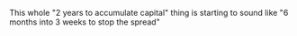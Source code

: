 This whole "2 years to accumulate capital" thing is starting to sound like "6 months into 3 weeks to stop the spread"

